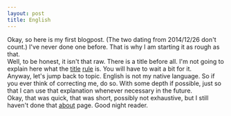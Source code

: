 ```yaml
---
layout: post
title: English
---
```

Okay, so here is my first blogpost. (The two dating from 2014/12/26 don't count.) I've never done one before. That is why I am starting it as rough as that.  
Well, to be honest, it isn't that raw. There is a title before all. I'm not going to explain here what the [title](https://shakadak.github.io/404) [rule](https://shakadak.github.io/404) is. You will have to wait a bit for it.  
Anyway, let's jump back to topic. English is not my native language. So if you ever think of correcting me, do so. With some depth if possible, just so that I can use that explanation whenever necessary in the future.  
Okay, that was quick, that was short, possibly not exhaustive, but I still haven't done that [about](../about) page. Good night reader.
